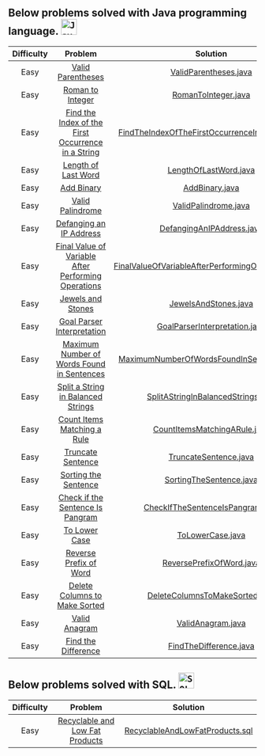 ## Below problems solved with Java programming language. <code><img height="32" src="https://cdn.jsdelivr.net/gh/devicons/devicon/icons/java/java-original-wordmark.svg" alt="Java"/></code>

| Difficulty |                                                             Problem                                                       		 		                                                              |                        Solution                                                                                                                               				 		                         
|:----------:|:--------------------------------------------------------------------------------------------------------------------------------------------------------------------------------------------:|:---------------------------------------------------------------------------------------------------------------------------------------------------------------------------------------------:|
|  Easy   	  |                                   [Valid Parentheses](https://leetcode.com/problems/valid-parentheses)                                               		 		                                   |                              [ValidParentheses.java](https://github.com/Jyeverson/leetcode/blob/main/src/JAVA.ValidParentheses.java)                     				 		                              |															   |
|  Easy   	  |                                    [Roman to Integer](https://leetcode.com/problems/roman-to-integer)                                               		 		                                    |                                [RomanToInteger.java](https://github.com/Jyeverson/leetcode/blob/main/src/JAVA.RomanToInteger.java)                     				 		                                |															   |
|  Easy   	  |  [Find the Index of the First Occurrence in a String](https://leetcode.com/problems/find-the-index-of-the-first-occurrence-in-a-string)                                               		 		  |     [FindTheIndexOfTheFirstOccurrenceInAString.java](https://github.com/Jyeverson/leetcode/blob/main/src/JAVA.FindTheIndexOfTheFirstOccurrenceInAString.java)                     				 		     |															   |
|  Easy   	  |                                 [Length of Last Word](https://leetcode.com/problems/length-of-last-word)                                               		 		                                 |                              [LengthOfLastWord.java](https://github.com/Jyeverson/leetcode/blob/main/src/JAVA.LengthOfLastWord.java)                     				 		                              |															   |
|  Easy   	  |                                          [Add Binary](https://leetcode.com/problems/add-binary)                                               		 		                                          |                                     [AddBinary.java](https://github.com/Jyeverson/leetcode/blob/main/src/JAVA.AddBinary.java)                     				 		                                     |															   |
|  Easy   	  |                                    [Valid Palindrome](https://leetcode.com/problems/valid-palindrome)                                               		 		                                    |                               [ValidPalindrome.java](https://github.com/Jyeverson/leetcode/blob/main/src/JAVA.ValidPalindrome.java)                     				 		                               |															   |
|  Easy   	  |                             [Defanging an IP Address](https://leetcode.com/problems/defanging-an-ip-address)                                               		 		                             |                          [DefangingAnIPAddress.java](https://github.com/Jyeverson/leetcode/blob/main/src/JAVA.DefangingAnIPAddress.java)                     				 		                          |															   |
|  Easy   	  | [Final Value of Variable After Performing Operations](https://leetcode.com/problems/final-value-of-variable-after-performing-operations)                                               		 		 | [FinalValueOfVariableAfterPerformingOperations.java](https://github.com/Jyeverson/leetcode/blob/main/src/JAVA.FinalValueOfVariableAfterPerformingOperations.java)                     				 		 |															   |
|  Easy   	  |                                   [Jewels and Stones](https://leetcode.com/problems/jewels-and-stones)                                               		 		                                   |                               [JewelsAndStones.java](https://github.com/Jyeverson/leetcode/blob/main/src/JAVA.JewelsAndStones.java)                     				 		                               |															   |
|  Easy   	  |                          [Goal Parser Interpretation](https://leetcode.com/problems/goal-parser-interpretation)                                               		 		                          |                      [GoalParserInterpretation.java](https://github.com/Jyeverson/leetcode/blob/main/src/JAVA.GoalParserInterpretation.java)                     				 		                      |															   |
|  Easy   	  |          [Maximum Number of Words Found in Sentences](https://leetcode.com/problems/maximum-number-of-words-found-in-sentences)                                               		 		          |          [MaximumNumberOfWordsFoundInSentences.java](https://github.com/Jyeverson/leetcode/blob/main/src/JAVA.MaximumNumberOfWordsFoundInSentences.java)                     				 		          |															   |
|  Easy   	  |   [Split a String in Balanced Strings](https://leetcode.com/problems/https://leetcode.com/problems/split-a-string-in-balanced-strings)                                               		 		   |                 [SplitAStringInBalancedStrings.java](https://github.com/Jyeverson/leetcode/blob/main/src/JAVA.SplitAStringInBalancedStrings.java)                     				 		                 |															   |
|  Easy   	  |                         [Count Items Matching a Rule](https://leetcode.com/problems/count-items-matching-a-rule)                                               		 		                         |                       [CountItemsMatchingARule.java](https://github.com/Jyeverson/leetcode/blob/main/src/JAVA.CountItemsMatchingARule.java)                     				 		                       |															   |
|  Easy   	  |                                   [Truncate Sentence](https://leetcode.com/problems/truncate-sentence)                                               		 		                                   |                              [TruncateSentence.java](https://github.com/Jyeverson/leetcode/blob/main/src/JAVA.TruncateSentence.java)                     				 		                              |															   |
|  Easy   	  |                                [Sorting the Sentence](https://leetcode.com/problems/sorting-the-sentence)                                               		 		                                |                            [SortingTheSentence.java](https://github.com/Jyeverson/leetcode/blob/main/src/JAVA.SortingTheSentence.java)                     				 		                            |															   |
|  Easy   	  |                    [Check if the Sentence Is Pangram](https://leetcode.com/problems/check-if-the-sentence-is-pangram)                                               		 		                    |                   [CheckIfTheSentenceIsPangram.java](https://github.com/Jyeverson/leetcode/blob/main/src/JAVA.CheckIfTheSentenceIsPangram.java)                     				 		                   |															   |
|  Easy   	  |                                       [To Lower Case](https://leetcode.com/problems/to-lower-case)                                               		 		                                       |                                   [ToLowerCase.java](https://github.com/Jyeverson/leetcode/blob/main/src/JAVA.ToLowerCase.java)                     				 		                                   |															   |
|  Easy   	  |                              [Reverse Prefix of Word](https://leetcode.com/problems/reverse-prefix-of-word)                                               		 		                              |                           [ReversePrefixOfWord.java](https://github.com/Jyeverson/leetcode/blob/main/src/JAVA.ReversePrefixOfWord.java)                     				 		                           |															   |
|  Easy   	  |                       [Delete Columns to Make Sorted](https://leetcode.com/problems/delete-columns-to-make-sorted)                                               		 		                       |                     [DeleteColumnsToMakeSorted.java](https://github.com/Jyeverson/leetcode/blob/main/src/JAVA.DeleteColumnsToMakeSorted.java)                     				 		                     |															   |
|  Easy   	  |                                       [Valid Anagram](https://leetcode.com/problems/valid-anagram)                                               		 		                                       |                           [ValidAnagram.java](https://github.com/Jyeverson/leetcode/blob/main/src/JAVA.ValidAnagram.java)                     				 		                            |															   |
|  Easy   	  |                                       [Find the Difference](https://leetcode.com/problems/find-the-difference)                                               		 		                                       |                           [FindTheDifference.java](https://github.com/Jyeverson/LeetCode/blob/main/src/JAVA.FindTheDifference.java)                     				 		                            |															   |

## Below problems solved with SQL. <code><img height="32" src="https://cdn.jsdelivr.net/gh/devicons/devicon/icons/microsoftsqlserver/microsoftsqlserver-plain-wordmark.svg" alt="SQL Server"/></code>

| Difficulty |                                                                                                                             Problem                                                       		 		                                                                                                                              |          Solution                                                                                                                               				 		          
|:----------:|:----------------------------------------------------------------------------------------------------------------------------------------------------------------------------------------------------------------------------------------------------------------------------------------------------------------------------:|:----------------------------------------------------------------------------------------------------------------------------------------------------------------:|
|  Easy   	  |                                                                                            [Recyclable and Low Fat Products](https://leetcode.com/problems/recyclable-and-low-fat-products)                                               		 		                                                                                            | [RecyclableAndLowFatProducts.sql](https://github.com/Jyeverson/leetcode/blob/main/src/MS_SQL_SERVER.RecyclableAndLowFatProducts.sql)                     				 		 |															   |
